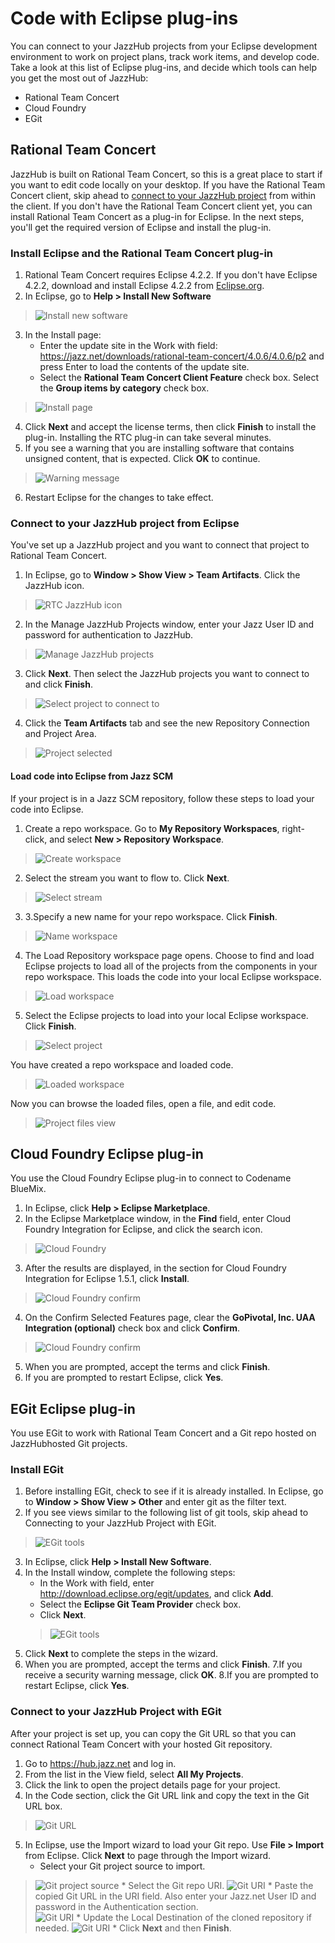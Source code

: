 # Code with Eclipse plug-ins 
You can connect to your JazzHub projects from your Eclipse development environment to work on project plans, 
track work items, and develop code. 
Take a look at this list of Eclipse plug-ins, and decide which tools can help you get the most out of JazzHub: 

* Rational Team Concert
* Cloud Foundry
* EGit

## Rational Team Concert

JazzHub is built on Rational Team Concert, so this is a great place to start if you want to edit code locally 
on your desktop. If you have the Rational Team Concert client, skip ahead to [connect to your JazzHub project](eclipseclient#connectRTC) 
from within the client. If you don't have the Rational Team Concert client yet, 
you can install Rational Team Concert as a plug-in for Eclipse. 
In the next steps, you'll get the required version of Eclipse and install the plug-in. 

### Install Eclipse and the Rational Team Concert plug-in

1. Rational Team Concert requires Eclipse 4.2.2. If you don't have Eclipse 4.2.2, download and install Eclipse 4.2.2 from [Eclipse.org](http://eclipse.org).
2. In Eclipse, go to **Help > Install New Software** 
>	![Install new software](../images/guidesetup/setupinstallsoftware.jpg)
3. In the Install page:
	* Enter the update site in the Work with field: https://jazz.net/downloads/rational-team-concert/4.0.6/4.0.6/p2 and press Enter to load the contents of the update site. 
	* Select the **Rational Team Concert Client Feature** check box. Select the **Group items by category** check box.
>	![Install page](../images/guidesetup/setupinstallpage.jpg)
4. Click **Next** and accept the license terms, then click **Finish** to install the plug-in. 
Installing the RTC plug-in can take several minutes. 
5. If you see a warning that you are installing software that contains unsigned content, that is expected. 
Click **OK** to continue.
>	![Warning message](../images/guidesetup/setupwarningmsg.jpg)
6. Restart Eclipse for the changes to take effect.

### Connect to your JazzHub project from Eclipse
You've set up a JazzHub project and you want to connect that project to Rational Team Concert.

1. In Eclipse, go to **Window > Show View > Team Artifacts**. Click the JazzHub icon.
>	![RTC JazzHub icon](../images/guidesetup/setuprtcjhicon.jpg)
2. In the Manage JazzHub Projects window, enter your Jazz User ID and password for authentication to JazzHub.
>	![Manage JazzHub projects](../images/guidesetup/setupmanagejhprojects.jpg)
3. Click **Next**. Then select the JazzHub projects you want to connect to and click **Finish**.
>	![Select project to connect to](../images/guidesetup/setupprojectselect.jpg)
4. Click the **Team Artifacts** tab and see the new Repository Connection and Project Area.
>	![Project selected](../images/guidesetup/setupprojectselect.jpg)

#### Load code into Eclipse from Jazz SCM
If your project is in a Jazz SCM repository, follow these steps to load your code into Eclipse. 

1. Create a repo workspace. Go to **My Repository Workspaces**, right-click, and select **New > Repository Workspace**.
>	![Create workspace](../images/guidesetup/setupcreaterepowrkspace.jpg)
2. Select the stream you want to flow to. Click **Next**.
>	![Select stream](../images/guidesetup/setupselectstream.jpg)
3. 3.Specify a new name for your repo workspace. Click **Finish**.
>	![Name workspace](../images/guidesetup/setupnameworkspace.jpg)
4. The Load Repository workspace page opens. 
Choose to find and load Eclipse projects to load all of the projects from the components in your 
repo workspace. This loads the code into your local Eclipse workspace. 
>	![Load workspace](../images/guidesetup/setuploadworkspace.jpg)
5. Select the Eclipse projects to load into your local Eclipse workspace. Click **Finish**.
>	![Select project](../images/guidesetup/setupselectprojtoload.jpg)

You have created a repo workspace and loaded code. 
>	![Loaded workspace](../images/guidesetup/setuploadedworkspace.jpg)

Now you can browse the loaded files, open a file, and edit code. 
>	![Project files view](../images/guidesetup/setupprojfilesview.jpg)

## Cloud Foundry Eclipse plug-in
You use the Cloud Foundry Eclipse plug-in to connect to Codename BlueMix.
1. In Eclipse, click **Help > Eclipse Marketplace**. 
2. In the Eclipse Marketplace window, in the **Find** field, 
enter Cloud Foundry Integration for Eclipse, and click the search icon.
>	![Cloud Foundry](../images/guidesetup/setupcffind.jpg)
3. After the results are displayed, in the section for Cloud Foundry Integration for Eclipse 1.5.1, click **Install**.
>	![Cloud Foundry confirm](../images/guidesetup/setupcfplugin.jpg)
4. On the Confirm Selected Features page, clear the **GoPivotal, Inc. UAA Integration (optional)** check box 
and click **Confirm**.
>	![Cloud Foundry confirm](../images/guidesetup/setupcfconfirm.jpg)
5. When you are prompted, accept the terms and click **Finish**.
6. If you are prompted to restart Eclipse, click **Yes**.


## EGit Eclipse plug-in
You use EGit to work with Rational Team Concert and a Git repo hosted on JazzHubhosted Git projects.

### Install EGit
1. Before installing EGit, check to see if it is already installed. 
In Eclipse, go to **Window > Show View > Other** and enter git as the filter text. 
2. If you see views similar to the following list of git tools, 
skip ahead to Connecting to your JazzHub Project with EGit.
>	![EGit tools](../images/guidesetup/setupegit.jpg)
3. In Eclipse, click **Help > Install New Software**. 
4. In the Install window, complete the following steps: 
	* In the Work with field, enter http://download.eclipse.org/egit/updates, and click **Add**.
	* Select the **Eclipse Git Team Provider** check box.
	* Click **Next**. 
	>	![EGit tools](../images/guidesetup/setupegitprovider.jpg)
5. Click **Next** to complete the steps in the wizard.
6. When you are prompted, accept the terms and click **Finish**.
7.If you receive a security warning message, click **OK**.
8.If you are prompted to restart Eclipse, click **Yes**.

### Connect to your JazzHub Project with EGit
After your project is set up, 
you can copy the Git URL so that you can connect Rational Team Concert with your hosted Git repository. 

1. Go to https://hub.jazz.net and log in.
2. From the list in the View field, select **All My Projects**.
3. Click the link to open the project details page for your project.
4. In the Code section, click the Git URL link and copy the text in the Git URL box.
>	![Git URL](../images/guidesetup/setupconnectgiturl.jpg)
5. In Eclipse, use the Import wizard to load your Git repo. Use **File > Import** from Eclipse. Click **Next** to page
through the Import wizard.
	* Select your Git project source to import.
>	![Git project source](../images/guidesetup/setupselectgitprojectsource.jpg)
	* Select the Git repo URI.
>	![Git URI](../images/guidesetup/setupselectgituri.jpg)
	* Paste the copied Git URL in the URI field. Also enter your Jazz.net User ID and password in the Authentication section.    
>	![Git URI](../images/guidesetup/setupgituriauthentication.jpg)
	* Update the Local Destination of the cloned repository if needed. 
>	![Git URI](../images/guidesetup/setupdirectorygit.jpg)
	* Click **Next** and then **Finish**.